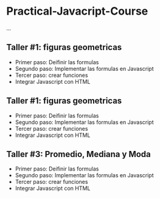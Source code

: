 # Practical-Javacript-Course

...

## Taller #1: figuras geometricas

- Primer paso: Deifinir las formulas
- Segundo paso: Implementar las formulas en Javascript 
- Tercer paso: crear funciones 
- Integrar Javascript con HTML 


## Taller #1: figuras geometricas

- Primer paso: Deifinir las formulas
- Segundo paso: Implementar las formulas en Javascript 
- Tercer paso: crear funciones 
- Integrar Javascript con HTML 

## Taller #3: Promedio, Mediana y Moda

- Primer paso: Deifinir las formulas
- Segundo paso: Implementar las formulas en Javascript 
- Tercer paso: crear funciones 
- Integrar Javascript con HTML 